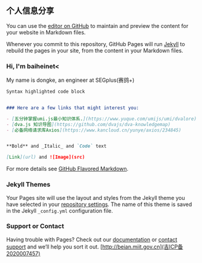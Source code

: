## 个人信息分享

You can use the [editor on GitHub](https://github.com/segplus/SEGPLUS/edit/gh-pages/index.md) to maintain and preview the content for your website in Markdown files.

Whenever you commit to this repository, GitHub Pages will run [Jekyll](https://jekyllrb.com/) to rebuild the pages in your site, from the content in your Markdown files.

### Hi, I&#39;m baiheinet<

My name is dongke, an engineer at SEGplus(赛鸽+)

```markdown
Syntax highlighted code block


### Here are a few links that might interest you:

- [五分钟掌握umi.js最小知识体系.](https://www.yuque.com/umijs/umi/dvalore)
- [dva.js 知识导图](https://github.com/dvajs/dva-knowledgemap)
- [必备网络请求库Axios](https://www.kancloud.cn/yunye/axios/234845)


**Bold** and _Italic_ and `Code` text

[Link](url) and ![Image](src)
```

For more details see [GitHub Flavored Markdown](https://guides.github.com/features/mastering-markdown/).

### Jekyll Themes

Your Pages site will use the layout and styles from the Jekyll theme you have selected in your [repository settings](https://github.com/segplus/SEGPLUS/settings). The name of this theme is saved in the Jekyll `_config.yml` configuration file.

### Support or Contact

Having trouble with Pages? Check out our [documentation](https://docs.github.com/categories/github-pages-basics/) or [contact support](https://github.com/contact) and we’ll help you sort it out.
[http://beian.miit.gov.cn](吉ICP备2020007457)
